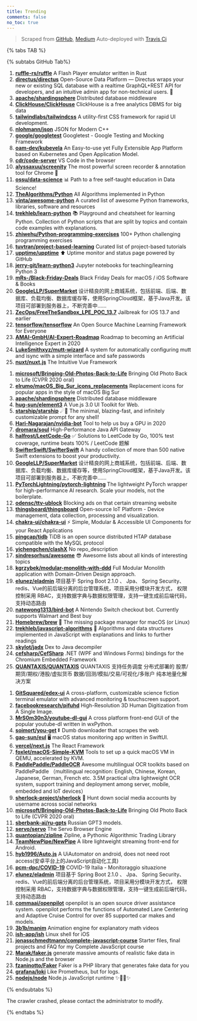 ```yaml
---
title: Trending
comments: false
no_toc: true
---
```


> Scraped from [GitHub](https://github.com/trending), [Medium](https://medium.com/topic/popular)
Auto-deployed with [Travis Ci](https://travis-ci.org/)

{% tabs TAB %}
<!-- tab GitHub -->
{% subtabs GitHub Tab%}
<!-- tab Daily -->
1. [**ruffle-rs/ruffle**](https://github.com/ruffle-rs/ruffle)
A Flash Player emulator written in Rust
2. [**directus/directus**](https://github.com/directus/directus)
Open-Source Data Platform — Directus wraps your new or existing SQL database with a realtime GraphQL+REST API for developers, and an intuitive admin app for non-technical users. 🐰
3. [**apache/shardingsphere**](https://github.com/apache/shardingsphere)
Distributed database middleware
4. [**ClickHouse/ClickHouse**](https://github.com/ClickHouse/ClickHouse)
ClickHouse is a free analytics DBMS for big data
5. [**tailwindlabs/tailwindcss**](https://github.com/tailwindlabs/tailwindcss)
A utility-first CSS framework for rapid UI development.
6. [**nlohmann/json**](https://github.com/nlohmann/json)
JSON for Modern C++
7. [**google/googletest**](https://github.com/google/googletest)
Googletest - Google Testing and Mocking Framework
8. [**oam-dev/kubevela**](https://github.com/oam-dev/kubevela)
An Easy-to-use yet Fully Extensible App Platform based on Kubernetes and Open Application Model.
9. [**cdr/code-server**](https://github.com/cdr/code-server)
VS Code in the browser
10. [**alyssaxuu/screenity**](https://github.com/alyssaxuu/screenity)
The most powerful screen recorder & annotation tool for Chrome 🎥
11. [**ossu/data-science**](https://github.com/ossu/data-science)
📊 Path to a free self-taught education in Data Science!
12. [**TheAlgorithms/Python**](https://github.com/TheAlgorithms/Python)
All Algorithms implemented in Python
13. [**vinta/awesome-python**](https://github.com/vinta/awesome-python)
A curated list of awesome Python frameworks, libraries, software and resources
14. [**trekhleb/learn-python**](https://github.com/trekhleb/learn-python)
📚 Playground and cheatsheet for learning Python. Collection of Python scripts that are split by topics and contain code examples with explanations.
15. [**zhiwehu/Python-programming-exercises**](https://github.com/zhiwehu/Python-programming-exercises)
100+ Python challenging programming exercises
16. [**tuvtran/project-based-learning**](https://github.com/tuvtran/project-based-learning)
Curated list of project-based tutorials
17. [**upptime/upptime**](https://github.com/upptime/upptime)
⬆️ Uptime monitor and status page powered by GitHub
18. [**jerry-git/learn-python3**](https://github.com/jerry-git/learn-python3)
Jupyter notebooks for teaching/learning Python 3
19. [**mRs-/Black-Friday-Deals**](https://github.com/mRs-/Black-Friday-Deals)
Black Friday Deals for macOS / iOS Software & Books
20. [**GoogleLLP/SuperMarket**](https://github.com/GoogleLLP/SuperMarket)
设计精良的网上商城系统，包括前端、后端、数据库、负载均衡、数据库缓存等，使用SpringCloud框架，基于Java开发。该项目可部署到服务器上，不断完善中……
21. [**ZecOps/FreeTheSandbox_LPE_POC_13.7**](https://github.com/ZecOps/FreeTheSandbox_LPE_POC_13.7)
Jailbreak for iOS 13.7 and earlier
22. [**tensorflow/tensorflow**](https://github.com/tensorflow/tensorflow)
An Open Source Machine Learning Framework for Everyone
23. [**AMAI-GmbH/AI-Expert-Roadmap**](https://github.com/AMAI-GmbH/AI-Expert-Roadmap)
Roadmap to becoming an Artificial Intelligence Expert in 2020
24. [**LukeSmithxyz/mutt-wizard**](https://github.com/LukeSmithxyz/mutt-wizard)
A system for automatically configuring mutt and isync with a simple interface and safe passwords
25. [**nuxt/nuxt.js**](https://github.com/nuxt/nuxt.js)
The Intuitive Vue Framework
<!-- endtab -->
<!-- tab Weekly -->
1. [**microsoft/Bringing-Old-Photos-Back-to-Life**](https://github.com/microsoft/Bringing-Old-Photos-Back-to-Life)
Bringing Old Photo Back to Life (CVPR 2020 oral)
2. [**elrumo/macOS_Big_Sur_icons_replacements**](https://github.com/elrumo/macOS_Big_Sur_icons_replacements)
Replacement icons for popular apps in the style of macOS Big Sur
3. [**apache/shardingsphere**](https://github.com/apache/shardingsphere)
Distributed database middleware
4. [**hug-sun/element3**](https://github.com/hug-sun/element3)
A Vue.js 3.0 UI Toolkit for Web.
5. [**starship/starship**](https://github.com/starship/starship)
☄🌌️ The minimal, blazing-fast, and infinitely customizable prompt for any shell!
6. [**Hari-Nagarajan/nvidia-bot**](https://github.com/Hari-Nagarajan/nvidia-bot)
Tool to help us buy a GPU in 2020
7. [**dromara/soul**](https://github.com/dromara/soul)
High-Performance Java API Gateway
8. [**halfrost/LeetCode-Go**](https://github.com/halfrost/LeetCode-Go)
✅ Solutions to LeetCode by Go, 100% test coverage, runtime beats 100% / LeetCode 题解
9. [**SwifterSwift/SwifterSwift**](https://github.com/SwifterSwift/SwifterSwift)
A handy collection of more than 500 native Swift extensions to boost your productivity.
10. [**GoogleLLP/SuperMarket**](https://github.com/GoogleLLP/SuperMarket)
设计精良的网上商城系统，包括前端、后端、数据库、负载均衡、数据库缓存等，使用SpringCloud框架，基于Java开发。该项目可部署到服务器上，不断完善中……
11. [**PyTorchLightning/pytorch-lightning**](https://github.com/PyTorchLightning/pytorch-lightning)
The lightweight PyTorch wrapper for high-performance AI research. Scale your models, not the boilerplate.
12. [**odensc/ttv-ublock**](https://github.com/odensc/ttv-ublock)
Blocking ads on that certain streaming website
13. [**thingsboard/thingsboard**](https://github.com/thingsboard/thingsboard)
Open-source IoT Platform - Device management, data collection, processing and visualization.
14. [**chakra-ui/chakra-ui**](https://github.com/chakra-ui/chakra-ui)
⚡️ Simple, Modular & Accessible UI Components for your React Applications
15. [**pingcap/tidb**](https://github.com/pingcap/tidb)
TiDB is an open source distributed HTAP database compatible with the MySQL protocol
16. [**yichengchen/clashX**](https://github.com/yichengchen/clashX)
No repo_description
17. [**sindresorhus/awesome**](https://github.com/sindresorhus/awesome)
😎 Awesome lists about all kinds of interesting topics
18. [**kgrzybek/modular-monolith-with-ddd**](https://github.com/kgrzybek/modular-monolith-with-ddd)
Full Modular Monolith application with Domain-Driven Design approach.
19. [**elunez/eladmin**](https://github.com/elunez/eladmin)
项目基于 Spring Boot 2.1.0 、 Jpa、 Spring Security、redis、Vue的前后端分离的后台管理系统，项目采用分模块开发方式， 权限控制采用 RBAC，支持数据字典与数据权限管理，支持一键生成前后端代码，支持动态路由
20. [**natewong1313/bird-bot**](https://github.com/natewong1313/bird-bot)
A Nintendo Switch checkout bot. Currently supports Walmart and Best buy
21. [**Homebrew/brew**](https://github.com/Homebrew/brew)
🍺 The missing package manager for macOS (or Linux)
22. [**trekhleb/javascript-algorithms**](https://github.com/trekhleb/javascript-algorithms)
📝 Algorithms and data structures implemented in JavaScript with explanations and links to further readings
23. [**skylot/jadx**](https://github.com/skylot/jadx)
Dex to Java decompiler
24. [**cefsharp/CefSharp**](https://github.com/cefsharp/CefSharp)
.NET (WPF and Windows Forms) bindings for the Chromium Embedded Framework
25. [**QUANTAXIS/QUANTAXIS**](https://github.com/QUANTAXIS/QUANTAXIS)
QUANTAXIS 支持任务调度 分布式部署的 股票/期货/期权/港股/虚拟货币 数据/回测/模拟/交易/可视化/多账户 纯本地量化解决方案
<!-- endtab -->
<!-- tab Monthly -->
1. [**GitSquared/edex-ui**](https://github.com/GitSquared/edex-ui)
A cross-platform, customizable science fiction terminal emulator with advanced monitoring & touchscreen support.
2. [**facebookresearch/pifuhd**](https://github.com/facebookresearch/pifuhd)
High-Resolution 3D Human Digitization from A Single Image.
3. [**MrS0m30n3/youtube-dl-gui**](https://github.com/MrS0m30n3/youtube-dl-gui)
A cross platform front-end GUI of the popular youtube-dl written in wxPython.
4. [**soimort/you-get**](https://github.com/soimort/you-get)
⏬ Dumb downloader that scrapes the web
5. [**gao-sun/eul**](https://github.com/gao-sun/eul)
🖥️ macOS status monitoring app written in SwiftUI.
6. [**vercel/next.js**](https://github.com/vercel/next.js)
The React Framework
7. [**foxlet/macOS-Simple-KVM**](https://github.com/foxlet/macOS-Simple-KVM)
Tools to set up a quick macOS VM in QEMU, accelerated by KVM.
8. [**PaddlePaddle/PaddleOCR**](https://github.com/PaddlePaddle/PaddleOCR)
Awesome multilingual OCR toolkits based on PaddlePaddle （multilingual recognition: English, Chinese, Korean, Japanese, German, French etc. 3.5M practical ultra lightweight OCR system, support training and deployment among server, mobile, embedded and IoT devices）
9. [**sherlock-project/sherlock**](https://github.com/sherlock-project/sherlock)
🔎 Hunt down social media accounts by username across social networks
10. [**microsoft/Bringing-Old-Photos-Back-to-Life**](https://github.com/microsoft/Bringing-Old-Photos-Back-to-Life)
Bringing Old Photo Back to Life (CVPR 2020 oral)
11. [**sberbank-ai/ru-gpts**](https://github.com/sberbank-ai/ru-gpts)
Russian GPT3 models.
12. [**servo/servo**](https://github.com/servo/servo)
The Servo Browser Engine
13. [**quantopian/zipline**](https://github.com/quantopian/zipline)
Zipline, a Pythonic Algorithmic Trading Library
14. [**TeamNewPipe/NewPipe**](https://github.com/TeamNewPipe/NewPipe)
A libre lightweight streaming front-end for Android.
15. [**hyb1996/Auto.js**](https://github.com/hyb1996/Auto.js)
A UiAutomator on android, does not need root access(安卓平台上的JavaScript自动化工具)
16. [**pcm-dpc/COVID-19**](https://github.com/pcm-dpc/COVID-19)
COVID-19 Italia - Monitoraggio situazione
17. [**elunez/eladmin**](https://github.com/elunez/eladmin)
项目基于 Spring Boot 2.1.0 、 Jpa、 Spring Security、redis、Vue的前后端分离的后台管理系统，项目采用分模块开发方式， 权限控制采用 RBAC，支持数据字典与数据权限管理，支持一键生成前后端代码，支持动态路由
18. [**commaai/openpilot**](https://github.com/commaai/openpilot)
openpilot is an open source driver assistance system. openpilot performs the functions of Automated Lane Centering and Adaptive Cruise Control for over 85 supported car makes and models.
19. [**3b1b/manim**](https://github.com/3b1b/manim)
Animation engine for explanatory math videos
20. [**ish-app/ish**](https://github.com/ish-app/ish)
Linux shell for iOS
21. [**jonasschmedtmann/complete-javascript-course**](https://github.com/jonasschmedtmann/complete-javascript-course)
Starter files, final projects and FAQ for my Complete JavaScript course
22. [**Marak/faker.js**](https://github.com/Marak/faker.js)
generate massive amounts of realistic fake data in Node.js and the browser
23. [**fzaninotto/Faker**](https://github.com/fzaninotto/Faker)
Faker is a PHP library that generates fake data for you
24. [**grafana/loki**](https://github.com/grafana/loki)
Like Prometheus, but for logs.
25. [**nodejs/node**](https://github.com/nodejs/node)
Node.js JavaScript runtime ✨🐢🚀✨
<!-- endtab -->
{% endsubtabs %}
<!-- endtab -->
<!-- tab Medium -->
The crawler crashed, please contact the administrator to modify.
<!-- endtab -->
{% endtabs %}
